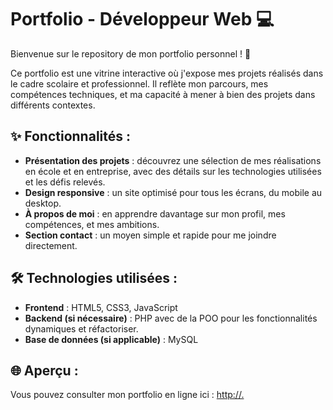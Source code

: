 # Portfolio - Développeur Web 💻

Bienvenue sur le repository de mon portfolio personnel ! 🎉  

Ce portfolio est une vitrine interactive où j'expose mes projets réalisés dans le cadre scolaire et professionnel. Il reflète mon parcours, mes compétences techniques, et ma capacité à mener à bien des projets dans différents contextes.

## ✨ Fonctionnalités :
- **Présentation des projets** : découvrez une sélection de mes réalisations en école et en entreprise, avec des détails sur les technologies utilisées et les défis relevés.
- **Design responsive** : un site optimisé pour tous les écrans, du mobile au desktop.
- **À propos de moi** : en apprendre davantage sur mon profil, mes compétences, et mes ambitions.
- **Section contact** : un moyen simple et rapide pour me joindre directement.

## 🛠️ Technologies utilisées :
- **Frontend** : HTML5, CSS3, JavaScript   
- **Backend (si nécessaire)** : PHP avec de la POO pour les fonctionnalités dynamiques et réfactoriser.
- **Base de données (si applicable)** : MySQL 

## 🌐 Aperçu :
Vous pouvez consulter mon portfolio en ligne ici : [http://.  ](https://quentindurant.github.io/Portefolio/)
